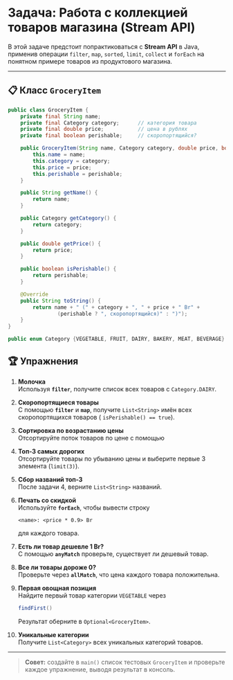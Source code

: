 # Задача: Работа с коллекцией товаров магазина (Stream API)

В этой задаче предстоит попрактиковаться с **Stream API** в Java, применив операции `filter`, `map`, `sorted`, `limit`,
`collect` и `forEach` на понятном примере товаров из продуктового магазина.

---

## 📋 Класс `GroceryItem`

```java
public class GroceryItem {
    private final String name;
    private final Category category;      // категория товара
    private final double price;           // цена в рублях
    private final boolean perishable;     // скоропортящийся?

    public GroceryItem(String name, Category category, double price, boolean perishable) {
        this.name = name;
        this.category = category;
        this.price = price;
        this.perishable = perishable;
    }

    public String getName() {
        return name;
    }

    public Category getCategory() {
        return category;
    }

    public double getPrice() {
        return price;
    }

    public boolean isPerishable() {
        return perishable;
    }

    @Override
    public String toString() {
        return name + " (" + category + ", " + price + " Br" +
                (perishable ? ", скоропортящийся)" : ")");
    }
}

public enum Category {VEGETABLE, FRUIT, DAIRY, BAKERY, MEAT, BEVERAGE}
```

## 🏆 Упражнения

1. **Молочка**  
   Используя **`filter`**, получите список всех товаров с `Category.DAIRY`.

2. **Скоропортящиеся товары**  
   С помощью **`filter`** и **`map`**, получите `List<String>` имён всех скоропортящихся товаров (
   `isPerishable() == true`).

3. **Сортировка по возрастанию цены**  
   Отсортируйте поток товаров по цене с помощью

4. **Топ‑3 самых дорогих**  
   Отсортируйте товары по убыванию цены и выберите первые 3 элемента (`limit(3)`).

5. **Сбор названий топ‑3**  
   После задачи 4, верните `List<String>` названий.

6. **Печать со скидкой**  
   Используйте **`forEach`**, чтобы вывести строку
   ```
   <name>: <price * 0.9> Br
   ```
   для каждого товара.

7. **Есть ли товар дешевле 1 Br?**  
   С помощью **`anyMatch`** проверьте, существует ли дешевый товар.

8. **Все ли товары дороже 0?**  
   Проверьте через **`allMatch`**, что цена каждого товара положительна.

9. **Первая овощная позиция**  
   Найдите первый товар категории `VEGETABLE` через
   ```java
   findFirst()
   ```  
   Результат оберните в `Optional<GroceryItem>`.

10. **Уникальные категории**  
    Получите `List<Category>` всех уникальных категорий товаров.

---

> **Совет:** создайте в `main()` список тестовых `GroceryItem` и проверьте каждое упражнение, выводя результат в
> консоль.
